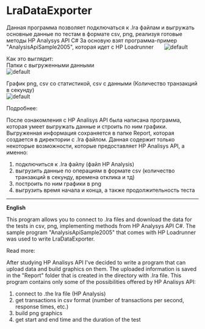 # LraDataExporter

Данная программа позволяет подключаться к .lra файлам и выгружать основные данные по тестам в формате csv, png, реализуя готовые методы HP Analysys API C#
За основую взят программа-пример "AnalysisApiSample2005", которая идет с HP Loadrunner      
![default](https://cloud.githubusercontent.com/assets/13558216/24837483/f97130f8-1d3d-11e7-8ebb-099b53139c58.png)

Как это выглядит:    
Папки с выгруженными данными   
![default](https://cloud.githubusercontent.com/assets/13558216/24837481/ebec670e-1d3d-11e7-9f8c-943939a2b561.png)

График png, сsv со статистикой, сsv с данными (Количество транзакций в секунду)    
![default](https://cloud.githubusercontent.com/assets/13558216/24837475/d51a17f6-1d3d-11e7-924a-fdf7a6ad41e7.png)    

Подробнее:    

После ознакомления с HP Analisys API была написана программа, которая умеет выгружать данные и строить по ним графики. Выгруженная информация сохраняется в папке Report, которая создается в директории с .lra файлом. Данная содержит только некоторые возможности, которые предоставляет HP Analisys API, а именно:   

1) подключиться к .lra файлу (файл HP Analysis)    
2) выгрузить данные по операциям в формате csv (количество транзакций в секунду, времена отклика и тд)    
3) построить по ним графики в png    
4) выгрузить время начала и конца, а также продолжительность теста    

________________________________
__English__

This program allows you to connect to .lra files and download the data for the tests in csv, png, implementing methods from HP Analysys API C#. The sample program "AnalysisApiSample2005" that comes with HP Loadrunner was used to write LraDataExporter.    

Read more:   

After studying HP Analisys API I've decided to write a program that can upload data and build graphics on them. The uploaded information is saved in the "Report" folder that is created in the directory with .lra file. This program contains only some of the possibilities offered by HP Analisys API:     

1) connect to .the lra file (HP Analysis)   
2) get transactions in csv format (number of transactions per second, response times, etc.)    
3) build png graphics   
4) get start and end time and the duration of the test    
